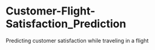 # Customer-Flight-Satisfaction_Prediction
Predicting customer satisfaction while traveling in a flight
